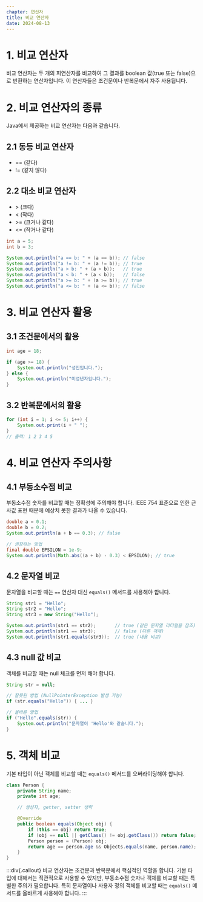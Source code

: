 ```yaml
---
chapter: 연산자
title: 비교 연산자
date: 2024-08-13
---
```

# 1. 비교 연산자
비교 연산자는 두 개의 피연산자를 비교하여 그 결과를 boolean 값(true 또는 false)으로 반환하는 연산자입니다. 이 연산자들은 조건문이나 반복문에서 자주 사용됩니다.

# 2. 비교 연산자의 종류
Java에서 제공하는 비교 연산자는 다음과 같습니다.

## 2.1 동등 비교 연산자
- == (같다)
- != (같지 않다)

## 2.2 대소 비교 연산자
- \> (크다)
- < (작다)
- \>= (크거나 같다)
- <= (작거나 같다)
```java
int a = 5;
int b = 3;

System.out.println("a == b: " + (a == b)); // false
System.out.println("a != b: " + (a != b)); // true
System.out.println("a > b: " + (a > b));   // true
System.out.println("a < b: " + (a < b));   // false
System.out.println("a >= b: " + (a >= b)); // true
System.out.println("a <= b: " + (a <= b)); // false
```

# 3. 비교 연산자 활용
## 3.1 조건문에서의 활용
```java
int age = 18;

if (age >= 18) {
    System.out.println("성인입니다.");
} else {
    System.out.println("미성년자입니다.");
}
```

## 3.2 반복문에서의 활용
```java
for (int i = 1; i <= 5; i++) {
    System.out.print(i + " ");
}
// 출력: 1 2 3 4 5
```

# 4. 비교 연산자 주의사항
## 4.1 부동소수점 비교
부동소수점 숫자를 비교할 때는 정확성에 주의해야 합니다. IEEE 754 표준으로 인한 근사값 표현 때문에 예상치 못한 결과가 나올 수 있습니다.

```java
double a = 0.1;
double b = 0.2;
System.out.println(a + b == 0.3); // false

// 권장하는 방법
final double EPSILON = 1e-9;
System.out.println(Math.abs((a + b) - 0.3) < EPSILON); // true
```

## 4.2 문자열 비교
문자열을 비교할 때는 `==` 연산자 대신 `equals()` 메서드를 사용해야 합니다.

```java
String str1 = "Hello";
String str2 = "Hello";
String str3 = new String("Hello");

System.out.println(str1 == str2);       // true (같은 문자열 리터럴을 참조)
System.out.println(str1 == str3);       // false (다른 객체)
System.out.println(str1.equals(str3));  // true (내용 비교)
```

## 4.3 null 값 비교
객체를 비교할 때는 null 체크를 먼저 해야 합니다.

```java
String str = null;

// 잘못된 방법 (NullPointerException 발생 가능)
if (str.equals("Hello")) { ... }

// 올바른 방법
if ("Hello".equals(str)) {
    System.out.println("문자열이 'Hello'와 같습니다.");
}
```

# 5. 객체 비교
기본 타입이 아닌 객체를 비교할 때는 `equals()` 메서드를 오버라이딩해야 합니다.

```java
class Person {
    private String name;
    private int age;

    // 생성자, getter, setter 생략

    @Override
    public boolean equals(Object obj) {
        if (this == obj) return true;
        if (obj == null || getClass() != obj.getClass()) return false;
        Person person = (Person) obj;
        return age == person.age && Objects.equals(name, person.name);
    }
}
```

:::div{.callout}
비교 연산자는 조건문과 반복문에서 핵심적인 역할을 합니다. 기본 타입에 대해서는 직관적으로 사용할 수 있지만, 부동소수점 숫자나 객체를 비교할 때는 특별한 주의가 필요합니다. 특히 문자열이나 사용자 정의 객체를 비교할 때는 `equals()` 메서드를 올바르게 사용해야 합니다.
:::